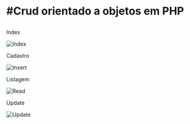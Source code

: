 # #Crud orientado a objetos em PHP



Index

![Index](https://user-images.githubusercontent.com/42449194/163682997-3415ae4f-ce81-43b6-8150-7ca15e50c7cb.png)


Cadastro

![Insert](https://user-images.githubusercontent.com/42449194/163683006-dec3b1d5-1695-45ee-9e5d-f23e3c2475ea.png)


Listagem

![Read](https://user-images.githubusercontent.com/42449194/163683015-bda83f0d-f41b-4475-a357-e31f17fdf5b7.png)


Update 

![Update](https://user-images.githubusercontent.com/42449194/163683026-b928427e-1960-49eb-b3df-ac1e733e8605.png)

